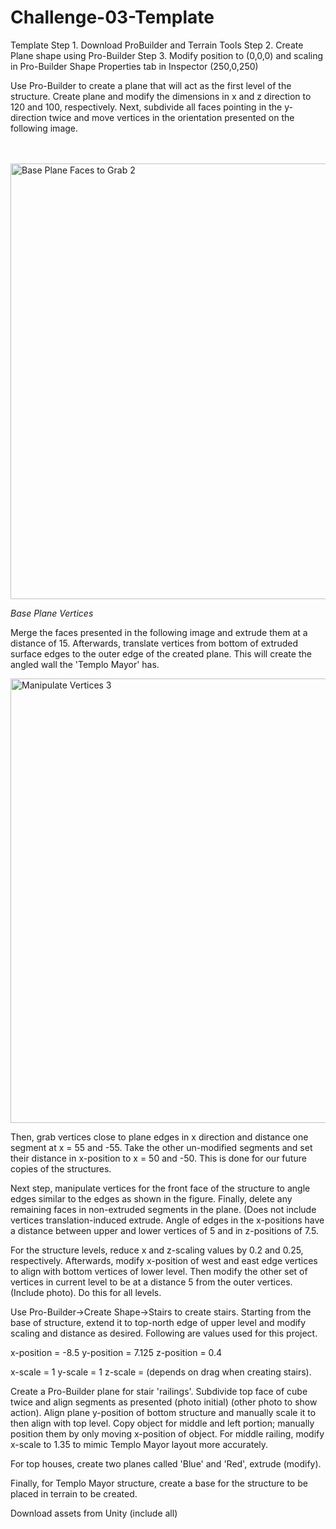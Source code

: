 # Challenge-03-Template
Template
Step 1. Download ProBuilder and Terrain Tools
Step 2. Create Plane shape using Pro-Builder 
Step 3. Modify position to (0,0,0) and scaling in Pro-Builder Shape Properties tab in Inspector (250,0,250)

Use Pro-Builder to create a plane that will act as the first level of the structure.  Create plane and modify the dimensions in x and z direction to 120 and 100, respectively.  Next, subdivide all faces pointing in the y-direction twice and move vertices in the orientation presented on the following image.  
<br><br>

<img width="1128" height="697" alt="Base Plane Faces to Grab 2" src="https://github.com/user-attachments/assets/5389da73-9198-457f-9d6f-f65d0a1360ee" />

*Base Plane Vertices*

Merge the faces presented in the following image and extrude them at a distance of 15.  Afterwards, translate vertices from bottom of extruded surface edges to the outer edge of the created plane.  This will create the angled wall the 'Templo Mayor' has.

<img width="1122" height="711" alt="Manipulate Vertices 3" src="https://github.com/user-attachments/assets/3e90182f-260a-4d48-9cff-22525b9fef7a" />

Then, grab vertices close to plane edges in x direction and distance one segment at x = 55 and -55.  Take the other un-modified segments and set their distance in x-position to x = 50 and -50.  This is done for our future copies of the structures.  

Next step, manipulate vertices for the front face of the structure to angle edges similar to the edges as shown in the figure.  Finally, delete any remaining faces in non-extruded segments in the plane.  (Does not include vertices translation-induced extrude.  Angle of edges in the x-positions have a distance between upper and lower vertices of 5 and in z-positions of 7.5.

For the structure levels, reduce x and z-scaling values by 0.2 and 0.25, respectively.  Afterwards, modify x-position of west and east edge vertices to align with bottom vertices of lower level.  Then modify the other set of vertices in current level to be at a distance 5 from the outer vertices.  (Include photo).  Do this for all levels.

Use Pro-Builder->Create Shape->Stairs to create stairs.  Starting from the base of structure, extend it to top-north edge of upper level and modify scaling and distance as desired.  Following are values used for this project.

x-position = -8.5
y-position = 7.125
z-position = 0.4

x-scale = 1
y-scale = 1
z-scale = (depends on drag when creating stairs).

Create a Pro-Builder plane for stair 'railings'.  Subdivide top face of cube twice and align segments as presented (photo initial) (other photo to show action).  Align plane y-position of bottom structure and manually scale it to then align with top level.  Copy object for middle and left portion; manually position them by only moving x-position of object.  For middle railing, modify x-scale to 1.35 to mimic Templo Mayor layout more accurately.

For top houses, create two planes called 'Blue' and 'Red', extrude (modify).

Finally, for Templo Mayor structure, create a base for the structure to be placed in terrain to be created.  

Download assets from Unity (include all)
